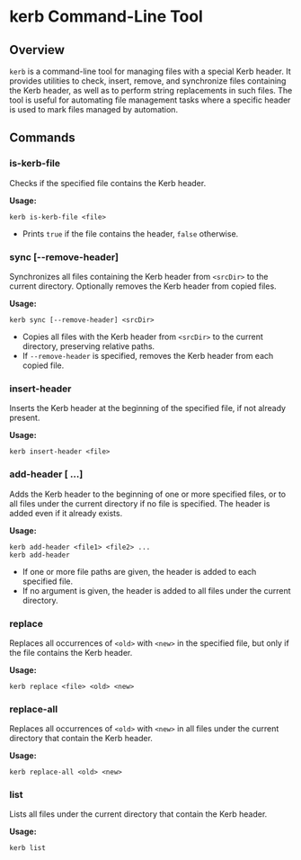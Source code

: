 # kerb Command-Line Tool

## Overview

`kerb` is a command-line tool for managing files with a special Kerb header. It provides utilities to check, insert, remove, and synchronize files containing the Kerb header, as well as to perform string replacements in such files. The tool is useful for automating file management tasks where a specific header is used to mark files managed by automation.

## Commands

### is-kerb-file <file>
Checks if the specified file contains the Kerb header.

**Usage:**
```
kerb is-kerb-file <file>
```
- Prints `true` if the file contains the header, `false` otherwise.

### sync [--remove-header] <srcDir>
Synchronizes all files containing the Kerb header from `<srcDir>` to the current directory. Optionally removes the Kerb header from copied files.

**Usage:**
```
kerb sync [--remove-header] <srcDir>
```
- Copies all files with the Kerb header from `<srcDir>` to the current directory, preserving relative paths.
- If `--remove-header` is specified, removes the Kerb header from each copied file.

### insert-header <file>
Inserts the Kerb header at the beginning of the specified file, if not already present.

**Usage:**
```
kerb insert-header <file>
```

### add-header [<file1> <file2> ...]
Adds the Kerb header to the beginning of one or more specified files, or to all files under the current directory if no file is specified. The header is added even if it already exists.

**Usage:**
```
kerb add-header <file1> <file2> ...
kerb add-header
```
- If one or more file paths are given, the header is added to each specified file.
- If no argument is given, the header is added to all files under the current directory.

### replace <file> <old> <new>
Replaces all occurrences of `<old>` with `<new>` in the specified file, but only if the file contains the Kerb header.

**Usage:**
```
kerb replace <file> <old> <new>
```

### replace-all <old> <new>
Replaces all occurrences of `<old>` with `<new>` in all files under the current directory that contain the Kerb header.

**Usage:**
```
kerb replace-all <old> <new>
```

### list
Lists all files under the current directory that contain the Kerb header.

**Usage:**
```
kerb list
```